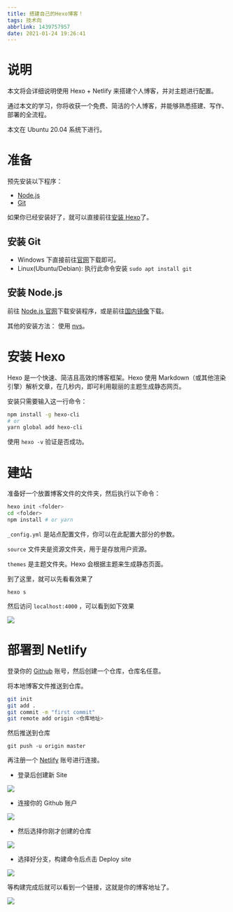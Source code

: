 ```yaml
---
title: 搭建自己的Hexo博客！
tags: 技术向
abbrlink: 1439757957
date: 2021-01-24 19:26:41
---
```


# 说明

本文将会详细说明使用 Hexo + Netlify 来搭建个人博客，并对主题进行配置。

通过本文的学习，你将收获一个免费、简洁的个人博客，并能够熟悉搭建、写作、部署的全流程。

本文在 Ubuntu 20.04 系统下进行。

# 准备

预先安装以下程序：

- [Node.js](http://nodejs.org/)
- [Git](http://git-scm.com/)

如果你已经安装好了，就可以直接前往[安装 Hexo](#安装-Hexo)了。

## 安装 Git

- Windows 下直接前往[官网](https://git-scm.com/download/win)下载即可。
- Linux(Ubuntu/Debian): 执行此命令安装 `sudo apt install git`

## 安装 Node.js

前往 [Node.js 官网](https://nodejs.org/en/download/)下载安装程序，或是前往[国内镜像](https://repo.huaweicloud.com/nodejs/latest/)下载。

其他的安装方法： 使用 [nvs](https://github.com/jasongin/nvs/)。

# 安装 Hexo

Hexo 是一个快速、简洁且高效的博客框架。Hexo 使用 Markdown（或其他渲染引擎）解析文章，在几秒内，即可利用靓丽的主题生成静态网页。

安装只需要输入这一行命令：
```bash
npm install -g hexo-cli
# or
yarn global add hexo-cli
```
使用 `hexo -v` 验证是否成功。

# 建站

准备好一个放置博客文件的文件夹，然后执行以下命令：
```bash
hexo init <folder>
cd <folder>
npm install # or yarn 
```

`_config.yml` 是站点配置文件，你可以在此配置大部分的参数。

`source` 文件夹是资源文件夹，用于是存放用户资源。

`themes` 是主题文件夹。Hexo 会根据主题来生成静态页面。

到了这里，就可以先看看效果了

```
hexo s
```
然后访问 `localhost:4000` ，可以看到如下效果

![](https://i.loli.net/2021/01/24/RxaklFPZKjO6Jdt.png)

# 部署到 Netlify

登录你的 [Github](https://github.com) 账号，然后创建一个仓库，仓库名任意。

将本地博客文件推送到仓库。

```bash
git init 
git add .
git commit -m "first commit"
git remote add origin <仓库地址>
```
然后推送到仓库

```
git push -u origin master
```

再注册一个 [Netlify](https://www.netlify.com/) 账号进行连接。

- 登录后创建新 Site

![](https://i.loli.net/2021/01/24/3eOVG4UzvYQuhb2.png)

- 连接你的 Github 账户

![](https://i.loli.net/2021/01/24/DQjhWrYfCBIH2cz.png)

- 然后选择你刚才创建的仓库

![](https://i.loli.net/2021/01/24/oj5O1Xtwba2EvNu.png)

- 选择好分支，构建命令后点击 Deploy site

![](https://i.loli.net/2021/01/24/mVkdcbrZj7hXKGB.png)

等构建完成后就可以看到一个链接，这就是你的博客地址了。

![](https://i.loli.net/2021/01/24/gFcPkMqVudmWo2p.png)



